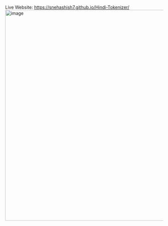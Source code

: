Live Website: https://snehashish7.github.io/Hindi-Tokenizer/
<img width="1165" height="670" alt="image" src="https://github.com/user-attachments/assets/78a16ee4-8d8c-49fc-8667-7adf769fe457" />
